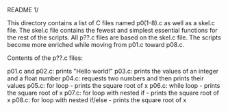 README 1/

This directory contains a list of C files named p0(1-8).c as well as a skel.c file. The skel.c file contains the fewest and simplest essential functions for the rest of the scripts. All p??.c files are based on the skel.c file. The scripts become more enriched while moving from p01.c toward p08.c.

Contents of the p??.c files:

  p01.c and p02.c: prints "Hello world!"
  p03.c: prints the values of an integer and a float number
  p04.c: requests two numbers and then prints their values
  p05.c: for loop - prints the square root of x
  p06.c: while loop - prints the square root of x
  p07.c: for loop with nested if - prints the square root of x
  p08.c: for loop with nested if/else - prints the square root of x
